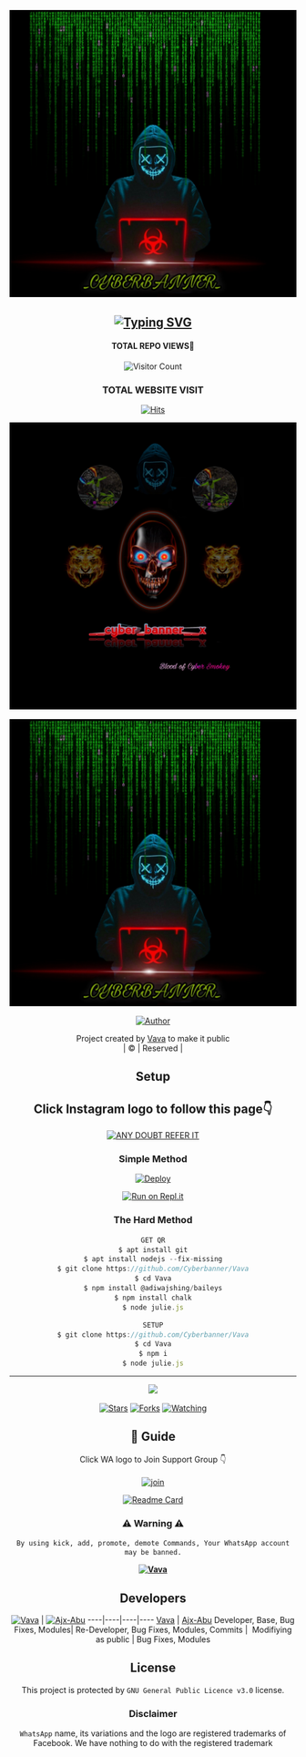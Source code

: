 <div align="center">
  <p align="center">
<img src=_CYBERBANNER_BOT.jpg>
</p>

## [![Typing SVG](https://readme-typing-svg.herokuapp.com?font=Rockstar-ExtraBold&color=F33A6A&lines=WELCOME+TO+Cyberbanner+WA+BOT+REPO;CREATED+BY+AMRU+SIR;THIS+IS+A+USERBOT+PRIVATE+AND+PUBLIC+BOT;WITH+MORE+FEATHERS)](https://git.io/typing-svg)

 </a>
</p>

#### TOTAL REPO VIEWS📍
![Visitor Count](https://profile-counter.glitch.me/terror-boy/count.svg)
  
### TOTAL WEBSITE VISIT
  [![Hits](https://hits.seeyoufarm.com/api/count/incr/badge.svg?url=https%3A%2F%2Fwhitedevil-bot.yolasite.com&count_bg=%2379C83D&title_bg=%23030303&icon=webauthn.svg&icon_color=%23FFFAFA&title=WEBSITE+VISITORS&edge_flat=false)](https://whitedevil-bot.yolasite.com)


<div align="center">
  <p align="center">
<img src=_CYBERBANNER_BOT_1.jpg>
</p>

<img src=_CYBERBANNER_BOT.jpg>
</p>


  <p align="center">
<a href="https:"><img title="Author" src="https://img.shields.io/badge/Author--Amruthesh/Vava?color=blue&style=for-the-badge&logo=whatsapp"></a>
</p>
</div>
<p align="center">
Project created by <a href="https://github.com/Cyberbanner-AMRUSER">Vava</a> to make it public
    <br>
       | © |
        Reserved |
    <br> 
</p>

## Setup
<div align="center"> 


## Click Instagram logo to follow this page👇

 [![ANY DOUBT REFER IT](https://i.imgur.com/j1x0HpA.jpeg)](https://instagram.com/its_me_dron)

  ### Simple Method
  
[![Deploy](https://www.herokucdn.com/deploy/button.svg)](https://heroku.com/deploy?template=https://github.com/Cyberbanner/Vava.git)



  
[![Run on Repl.it](https://repl.it/badge/github/quiec/whatsAlfa)](https://replit.com/@ABUOP1/AMRU-SER-QR?v=1)
  
### The Hard Method
```js
GET QR
$ apt install git
$ apt install nodejs --fix-missing
$ git clone https://github.com/Cyberbanner/Vava
$ cd Vava
$ npm install @adiwajshing/baileys
$ npm install chalk
$ node julie.js
```
      
```js
SETUP
$ git clone https://github.com/Cyberbanner/Vava
$ cd Vava
$ npm i
$ node julie.js
```

----

  <p align="center">
  <a href="https://github.com/Cyberbanner/Vava">
    
<a href="https://github.com/Cyberbanner/followers">
<img src="https://img.shields.io/github/repo-size/cyberchekuthan/Kaztroserv1_v2?color=green&label=Repo%20total%20size&style=plastic">
<p align="center">
<a href="https://github.com/Cyberbanner/followers"
<img title="Followers" src="https://img.shields.io/github/followers/Aj-fx?color=blue&style=flat-square"></a>
<a href="https://github.com/Cyberbanner/Vava/stargazers/"><img title="Stars" src="https://img.shields.io/github/stars/Cyberbanner/Vava?color=blue&style=flat-square"></a>
<a href="https://github.com/Cyberbanner/Vava/network/members"><img title="Forks" src="https://img.shields.io/github/forks/Cyberbanner/Vava?color=blue&style=flat-square"></a>
<a href="https://github.com/Cyberbanner/Vava/watchers"><img title="Watching" src="https://img.shields.io/github/watchers/Cyberbanner/Vava?label=Watchers&color=blue&style=flat-square"></a>
</p>

## 📢 Guide
Click WA logo to Join Support Group 👇
    <br>
<br>
  [![join](https://github.com/Alien-alfa/PublicBot/blob/main/wlogo.svg.png)](https://chat.whatsapp.com/HuRZ1cwiwda6IyOLCNx4bM)
  <div align="center">
       
  [![Readme Card](https://github-readme-stats.vercel.app/api/pin/?username=Cyberbanner&repo=Vava&theme=nightowl)](https://github.com/Cyberbanner/Vava)
  </div>
    
### ⚠ Warning ⚠

```
By using kick, add, promote, demote Commands, Your WhatsApp account may be banned.

```
**[![Vava](https://raw.githubusercontent.com/rodrigograca31/rodrigograca31/master/matrix.svg)](http://wa.me/917510889198?text=Can%20you%20help%20bro)**

## Developers
  <div align="center">
    
  [![Vava](https://github.com/Cyberbanner.png?size=100)](https://github.com/Cyberbanner) | [![Ajx-Abu](https://github.com/Ajx-Abu.png?size=100)](https://github.com/Ajx-Abu) 
----|----|----|----
[Vava](https://github.com/Cyberbanner) | [Ajx-Abu](https://github.com/Ajx-Abu)
Developer, Base, Bug Fixes, Modules| Re-Developer, Bug Fixes, Modules, Commits |  Modifiying  as   public | Bug Fixes, Modules 
  </div>
    


## License
This project is protected by `GNU General Public Licence v3.0` license.

### Disclaimer
`WhatsApp` name, its variations and the logo are registered trademarks of Facebook. We have nothing to do with the registered trademark
